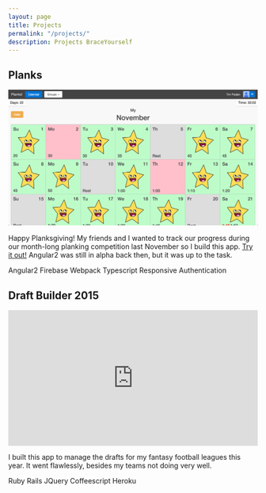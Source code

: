 ```yaml
---
layout: page
title: Projects
permalink: "/projects/"
description: Projects BraceYourself
---
```


## Planks

<div class="icons">
  <a class="github ext" href="https://github.com/tpadjen/planks"><i class="fa fa-github"></i></a>
  <a class="web ext" href="https://planks.firebaseapp.com"><i class="fa fa-link"></i></a>
</div>

<div class="jumbo" style="width: 100%;">
  <a href="https://planks.firebaseapp.com"><img src="/public/img/planks.png" alt="Planks"></a>
</div>

Happy Planksgiving! My friends and I wanted to track our progress during our month-long planking competition last November so I build this app. [Try it out!](https:planks.firebaseapp.com) Angular2 was still in alpha back then, but it was up to the task.

<div class="tags"><span class="tag">Angular2</span> <span class="tag">Firebase</span> <span class="tag">Webpack</span> <span class="tag">Typescript</span> <span class="tag">Responsive</span> <span class="tag">Authentication</span></div>

## Draft Builder 2015

<div class="icons">
  <a class="github ext" href="https://github.com/tpadjen/draft-builder2015"><i class="fa fa-github"></i></a>
</div>

<div class="jumbo" style="width: 100%; height: 0px; position: relative; padding-bottom: 54.381%;"><iframe src="https://streamable.com/e/mdy7" frameborder="0" allowfullscreen webkitallowfullscreen mozallowfullscreen scrolling="no" style="width: 100%; height: 100%; position: absolute;"></iframe></div>

I built this app to manage the drafts for my fantasy football leagues this year. It went flawlessly, besides my teams not doing very well.

<div class="tags"><span class="tag">Ruby</span> <span class="tag">Rails</span> <span class="tag">JQuery</span> <span class="tag">Coffeescript</span> <span class="tag">Heroku</span></div>